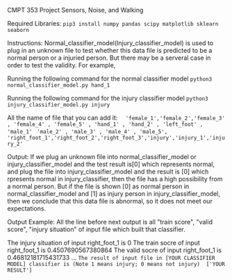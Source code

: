 CMPT 353 Project Sensors, Noise, and Walking
 

Required Libraries: 
`pip3 install numpy pandas scipy matplotlib sklearn seaborn`

Instructions:
Normal_classifier_model(Injury_classifier_model) is used to plug in an unknown file to test whether this
data file is predicted to be a normal person or a injuried person. But there
may be a serveral case in order to test the validity. For example,

Running the following command for the normal classifier model
`python3 normal_classifier_model.py hand_1`

Running the following command for the injury classifier model
`python3 injury_classifier_model.py injury`

All the name of file that you can add it: 
`  'female_1','female_2','female_3' , 'female_4' , 'female_5' , 'hand_1' , 'hand_2' , 'left_foot' , 'male_1'`
` 'male_2' , 'male_3' , 'male_4' , 'male_5', 'right_foot_1','right_foot_2','right_foot_3','injury','injury_1','injury_2'`

Output: 
If we plug an unknown file into normal_classifier_model or injury_classifier_model
 and the test result is[0] which represents normal, and plug the file into 
injury_classifier_model and the result is [0] which rpresents normal in 
injury_classifier, then the file has a high possibility from a normal person.
But if the file is shown [0] as normal person in normal_classifier_model and [1] 
as injury person in injury_classifier_model, then we conclude that this data file
is abnormal, so it does not meet our expectations. 


Output Example: 
All the line before next output is all "train score", "valid score", "injury situation" of input file which built that classifier.

The injury situation of input right_foot_1 is  0
The train socre of input right_foot_1 is  0.4507690567380864
The valid socre of input right_foot_1 is  0.46812181715431733
...
`The result of input file in [YOUR CLASSIFIER MODEL] classifier is (Note 1 means injury; 0 means not injury)  ['YOUR RESULT']`
